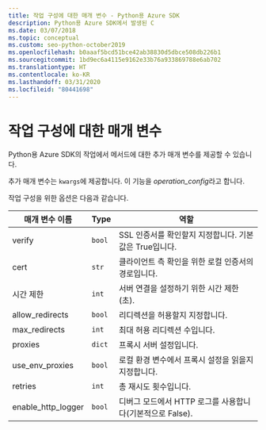 ```yaml
---
title: 작업 구성에 대한 매개 변수 - Python용 Azure SDK
description: Python용 Azure SDK에서 발생된 C
ms.date: 03/07/2018
ms.topic: conceptual
ms.custom: seo-python-october2019
ms.openlocfilehash: b0aaaf5bcd51bce42ab38830d5dbce508db226b1
ms.sourcegitcommit: 1bd9ec6a4115e9162e33b76a933869788e6ab702
ms.translationtype: HT
ms.contentlocale: ko-KR
ms.lasthandoff: 03/31/2020
ms.locfileid: "80441698"
---
```

# <a name="parameters-for-operation-configuration"></a>작업 구성에 대한 매개 변수

Python용 Azure SDK의 작업에서 메서드에 대한 추가 매개 변수를 제공할 수 있습니다.

추가 매개 변수는 `kwargs`에 제공합니다. 이 기능을 *operation_config*라고 합니다.

작업 구성을 위한 옵션은 다음과 같습니다.

|매개 변수 이름|Type|역할|
|----------------------|------|---------------|
| verify |`bool`|SSL 인증서를 확인할지 지정합니다. 기본값은 True입니다.|
|  cert |`str`| 클라이언트 측 확인을 위한 로컬 인증서의 경로입니다.|
|  시간 제한 |`int`| 서버 연결을 설정하기 위한 시간 제한(초).|
|  allow_redirects |`bool` | 리디렉션을 허용할지 지정합니다.|
|  max_redirects  |`int`| 최대 허용 리디렉션 수입니다.|
|  proxies  |`dict` |프록시 서버 설정입니다.|
|  use_env_proxies |`bool` |로컬 환경 변수에서 프록시 설정을 읽을지 지정합니다.|
|  retries  |`int` | 총 재시도 횟수입니다.|
|  enable_http_logger | `bool`| 디버그 모드에서 HTTP 로그를 사용합니다(기본적으로 False).|
